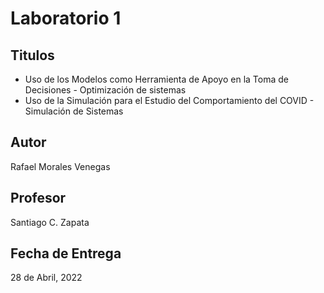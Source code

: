 # Laboratorio 1
## Titulos
- Uso de los Modelos como Herramienta de Apoyo en la Toma de Decisiones - Optimización de sistemas
- Uso de la Simulación para el Estudio del Comportamiento del COVID - Simulación de Sistemas

## Autor
Rafael Morales Venegas

## Profesor
Santiago C. Zapata

## Fecha de Entrega
28 de Abril, 2022